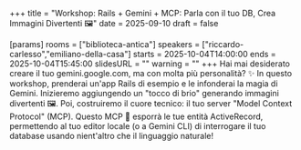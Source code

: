 +++
title = "Workshop: Rails + Gemini + MCP: Parla con il tuo DB, Crea Immagini Divertenti 🖼️"
date = 2025-09-10
draft = false

[params]
rooms = ["biblioteca-antica"]
speakers = ["riccardo-carlesso","emiliano-della-casa"]
starts = 2025-10-04T14:00:00
ends = 2025-10-04T15:45:00
slidesURL = ""
warning = ""
+++
Hai mai desiderato creare il tuo gemini.google.com, ma con molta più personalità? ✨ In questo workshop, prenderai un'app Rails di esempio e le infonderai la magia di Gemini. Inizieremo aggiungendo un "tocco di brio" generando immagini divertenti 🖼️. Poi, costruiremo il cuore tecnico: il tuo server "Model Context Protocol" (MCP). Questo MCP 🔌 esporrà le tue entità ActiveRecord, permettendo al tuo editor locale (o a Gemini CLI) di interrogare il tuo database usando nient'altro che il linguaggio naturale!
